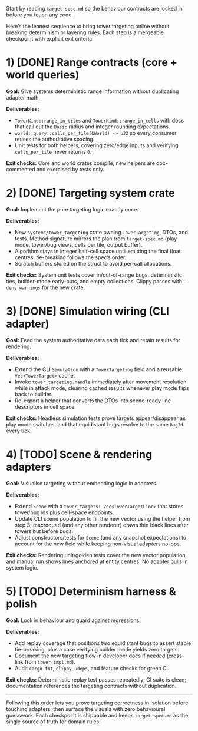 Start by reading `target-spec.md` so the behaviour contracts are locked in before you touch any code.

Here’s the leanest sequence to bring tower targeting online without breaking determinism or layering rules. Each step is a mergeable checkpoint with explicit exit criteria.

# 1) [DONE] Range contracts (core + world queries)

**Goal:** Give systems deterministic range information without duplicating adapter math.

**Deliverables:**

* `TowerKind::range_in_tiles` and `TowerKind::range_in_cells` with docs that call out the `Basic` radius and integer rounding expectations.
* `world::query::cells_per_tile(&World) -> u32` so every consumer reuses the authoritative spacing.
* Unit tests for both helpers, covering zero/edge inputs and verifying `cells_per_tile` never returns `0`.

**Exit checks:** Core and world crates compile; new helpers are doc-commented and exercised by tests only.

# 2) [DONE] Targeting system crate

**Goal:** Implement the pure targeting logic exactly once.

**Deliverables:**

* New `systems/tower_targeting` crate owning `TowerTargeting`, DTOs, and tests. Method signature mirrors the plan from `target-spec.md` (play mode, tower/bug views, cells per tile, output buffer).
* Algorithm stays in integer half-cell space until emitting the final float centres; tie-breaking follows the spec’s order.
* Scratch buffers stored on the struct to avoid per-call allocations.

**Exit checks:** System unit tests cover in/out-of-range bugs, deterministic ties, builder-mode early-outs, and empty collections. Clippy passes with `--deny warnings` for the new crate.

# 3) [DONE] Simulation wiring (CLI adapter)

**Goal:** Feed the system authoritative data each tick and retain results for rendering.

**Deliverables:**

* Extend the CLI `Simulation` with a `TowerTargeting` field and a reusable `Vec<TowerTarget>` cache.
* Invoke `tower_targeting.handle` immediately after movement resolution while in attack mode, clearing cached results whenever play mode flips back to builder.
* Re-export a helper that converts the DTOs into scene-ready line descriptors in cell space.

**Exit checks:** Headless simulation tests prove targets appear/disappear as play mode switches, and that equidistant bugs resolve to the same `BugId` every tick.

# 4) [TODO] Scene & rendering adapters

**Goal:** Visualise targeting without embedding logic in adapters.

**Deliverables:**

* Extend `Scene` with a `tower_targets: Vec<TowerTargetLine>` that stores tower/bug ids plus cell-space endpoints.
* Update CLI scene population to fill the new vector using the helper from step 3; macroquad (and any other renderer) draws thin black lines after towers but before bugs.
* Adjust constructors/tests for `Scene` (and any snapshot expectations) to account for the new field while keeping non-visual adapters no-ops.

**Exit checks:** Rendering unit/golden tests cover the new vector population, and manual run shows lines anchored at entity centres. No adapter pulls in system logic.

# 5) [TODO] Determinism harness & polish

**Goal:** Lock in behaviour and guard against regressions.

**Deliverables:**

* Add replay coverage that positions two equidistant bugs to assert stable tie-breaking, plus a case verifying builder mode yields zero targets.
* Document the new targeting flow in developer docs if needed (cross-link from `tower-impl.md`).
* Audit `cargo fmt`, `clippy`, `udeps`, and feature checks for green CI.

**Exit checks:** Deterministic replay test passes repeatedly; CI suite is clean; documentation references the targeting contracts without duplication.

---

Following this order lets you prove targeting correctness in isolation before touching adapters, then surface the visuals with zero behavioural guesswork. Each checkpoint is shippable and keeps `target-spec.md` as the single source of truth for domain rules.
